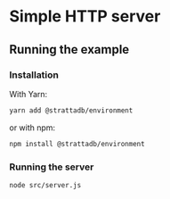 # Simple HTTP server

## Running the example

### Installation

With Yarn:

```bash
yarn add @strattadb/environment
```

or with npm:

```bash
npm install @strattadb/environment
```

### Running the server

```bash
node src/server.js
```
